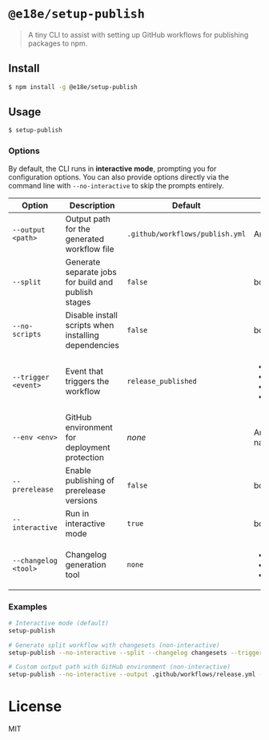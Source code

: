 # `@e18e/setup-publish`

> A tiny CLI to assist with setting up GitHub workflows for publishing packages to npm.

## Install

```bash
$ npm install -g @e18e/setup-publish
```

## Usage

```bash
$ setup-publish
```

### Options

By default, the CLI runs in **interactive mode**, prompting you for configuration options. You can also provide options directly via the command line with `--no-interactive` to skip the prompts entirely.

| Option | Description | Default | Values |
|--------|-------------|---------|--------|
| `--output <path>` | Output path for the generated workflow file | `.github/workflows/publish.yml` | Any valid file path |
| `--split` | Generate separate jobs for build and publish stages | `false` | boolean |
| `--no-scripts` | Disable install scripts when installing dependencies | `false` | boolean |
| `--trigger <event>` | Event that triggers the workflow | `release_published` | <ul><li>`release_published`</li><li>`release_created`</li><li>`tag`</li><li>`push_main`</li></ul> |
| `--env <env>` | GitHub environment for deployment protection | _none_ | Any environment name |
| `--prerelease` | Enable publishing of prerelease versions | `false` | boolean |
| `--interactive` | Run in interactive mode | `true` | boolean |
| `--changelog <tool>` | Changelog generation tool | `none` | <ul><li>`changelogithub`</li><li>`changesets`</li><li>`none`</li></ul> |

### Examples

```bash
# Interactive mode (default)
setup-publish

# Generate split workflow with changesets (non-interactive)
setup-publish --no-interactive --split --changelog changesets --trigger push_main

# Custom output path with GitHub environment (non-interactive)
setup-publish --no-interactive --output .github/workflows/release.yml --env production
```

# License

MIT
